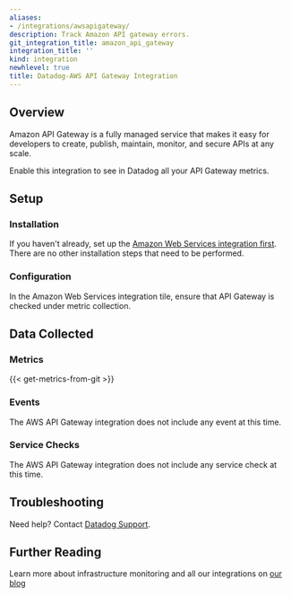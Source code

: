 ```yaml
---
aliases:
- /integrations/awsapigateway/
description: Track Amazon API gateway errors.
git_integration_title: amazon_api_gateway
integration_title: ''
kind: integration
newhlevel: true
title: Datadog-AWS API Gateway Integration
---
```


## Overview

Amazon API Gateway is a fully managed service that makes it easy for developers to create, publish, maintain, monitor, and secure APIs at any scale.

Enable this integration to see in Datadog all your API Gateway metrics.

## Setup
### Installation

If you haven't already, set up the [Amazon Web Services integration first](https://docs.datadoghq.com/integrations/aws/). There are no other installation steps that need to be performed.

### Configuration

In the Amazon Web Services integration tile, ensure that API Gateway is checked under metric collection.

## Data Collected
### Metrics
{{< get-metrics-from-git >}}

### Events
The AWS API Gateway integration does not include any event at this time.

### Service Checks
The AWS API Gateway integration does not include any service check at this time.

## Troubleshooting
Need help? Contact [Datadog Support](http://docs.datadoghq.com/help/).

## Further Reading
Learn more about infrastructure monitoring and all our integrations on [our blog](https://www.datadoghq.com/blog/)